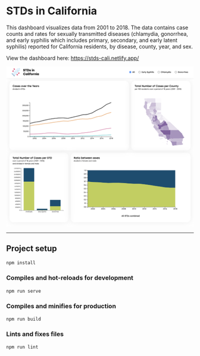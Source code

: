 # STDs in California

This dashboard visualizes data from 2001 to 2018. The data contains case counts and rates for sexually transmitted diseases (chlamydia, gonorrhea, and early syphilis which includes primary, secondary, and early latent syphilis) reported for California residents, by disease, county, year, and sex.

View the dashboard here: https://stds-cali.netlify.app/ 

![STD Dashboard](std-dashboard.png)

---
## Project setup
```
npm install
```

### Compiles and hot-reloads for development
```
npm run serve
```

### Compiles and minifies for production
```
npm run build
```

### Lints and fixes files
```
npm run lint
```

